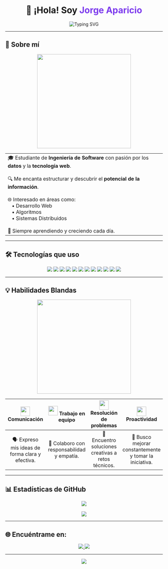 <h1 align="center">👋 ¡Hola! Soy <span style="color:#7C3AED">Jorge Aparicio</span></h1>

<p align="center">
  <img src="https://readme-typing-svg.herokuapp.com?font=Fira+Code&weight=600&size=24&duration=3000&pause=1000&color=7C3AED&center=true&vCenter=true&width=600&lines=Estudiante+de+Ingenier%C3%ADa+de+Software;Apasionado+por+los+datos+y+la+web" alt="Typing SVG" />
</p>

---

## 🧠 Sobre mí

<div align="center">
  <img src="https://media.giphy.com/media/qgQUggAC3Pfv687qPC/giphy.gif" width="300" />
</div>

<table align="center">
  <tr>
    <td>
      🎓 Estudiante de <strong>Ingeniería de Software</strong> con pasión por los <strong>datos</strong> y la <strong>tecnología web</strong>.<br><br>
      🔍 Me encanta estructurar y descubrir el <strong>potencial de la información</strong>.<br><br>
      🌐 Interesado en áreas como:<br>
      &nbsp;&nbsp;&nbsp;• Desarrollo Web<br>
      &nbsp;&nbsp;&nbsp;• Algoritmos<br>
      &nbsp;&nbsp;&nbsp;• Sistemas Distribuidos<br><br>
      🚀 Siempre aprendiendo y creciendo cada día.
    </td>
  </tr>
</table>

---

## 🛠️ Tecnologías que uso

<div align="center">

  <img src="https://img.shields.io/badge/C++-00599C?style=for-the-badge&logo=cplusplus&logoColor=white" />
  <img src="https://img.shields.io/badge/JavaScript-F7DF1E?style=for-the-badge&logo=javascript&logoColor=black" />
  <img src="https://img.shields.io/badge/HTML5-E34F26?style=for-the-badge&logo=html5&logoColor=white" />
  <img src="https://img.shields.io/badge/CSS3-1572B6?style=for-the-badge&logo=css3&logoColor=white" />
  <img src="https://img.shields.io/badge/Tailwind_CSS-38B2AC?style=for-the-badge&logo=tailwind-css&logoColor=white" />
  <img src="https://img.shields.io/badge/MySQL-4479A1?style=for-the-badge&logo=mysql&logoColor=white" />
  <img src="https://img.shields.io/badge/SQL_Server-CC2927?style=for-the-badge&logo=microsoftsqlserver&logoColor=white" />
  <img src="https://img.shields.io/badge/MongoDB-47A248?style=for-the-badge&logo=mongodb&logoColor=white" />
  <img src="https://img.shields.io/badge/Oracle-F80000?style=for-the-badge&logo=oracle&logoColor=white" />
  <img src="https://img.shields.io/badge/Power%20BI-F2C811?style=for-the-badge&logo=powerbi&logoColor=black" />
  <img src="https://img.shields.io/badge/Arduino-00979D?style=for-the-badge&logo=arduino&logoColor=white" />
  <img src="https://img.shields.io/badge/VS_Code-007ACC?style=for-the-badge&logo=visual-studio-code&logoColor=white" />

</div>

---

## 💡 Habilidades Blandas

<div align="center">
  <img src="https://media.giphy.com/media/xUA7bdpLxQhsSQdyog/giphy.gif" width="300" />
</div>

<div align="center">

| <img src="https://img.icons8.com/ios-filled/50/7C3AED/communication.png" width="30" /> **Comunicación** | <img src="https://img.icons8.com/fluency-systems-filled/48/7C3AED/conference-call.png" width="30" /> **Trabajo en equipo** | <img src="https://img.icons8.com/ios-filled/50/7C3AED/idea.png" width="30" /> **Resolución de problemas** | <img src="https://img.icons8.com/ios-filled/50/7C3AED/rocket.png" width="30" /> **Proactividad** |
|:--:|:--:|:--:|:--:|
| 🗣️ Expreso mis ideas de forma clara y efectiva. | 🤝 Colaboro con responsabilidad y empatía. | 🧠 Encuentro soluciones creativas a retos técnicos. | 🚀 Busco mejorar constantemente y tomar la iniciativa. |

</div>


---

## 📊 Estadísticas de GitHub

<div align="center">
  <img src="https://github-readme-stats.vercel.app/api?username=Japaricio2004&show_icons=true&theme=tokyonight&border_radius=15&custom_title=Estadísticas+de+Jorge" />
  <br /><br />
  <img src="https://github-readme-streak-stats.herokuapp.com?user=Japaricio2004&theme=tokyonight&date_format=M%20j%5B%2C%20Y%5D&fire=F97316&sideNums=7C3AED&border_radius=15" />
</div>

---

## 🌐 Encuéntrame en:

<div align="center">
  <a href="https://www.linkedin.com/in/jorge-luis-aparicio-alvarez-485277211/" target="_blank">
    <img src="https://img.shields.io/badge/LinkedIn-%230077B5?style=for-the-badge&logo=linkedin&logoColor=white" />
  </a>
  <a href="https://www.instagram.com/jorge_luis_aparicio123/" target="_blank">
    <img src="https://img.shields.io/badge/Instagram-%23E4405F?style=for-the-badge&logo=instagram&logoColor=white" />
  </a>
</div>

---

<p align="center">
  <img src="https://capsule-render.vercel.app/api?type=waving&color=7C3AED&height=100&section=footer"/>
</p>
